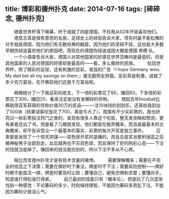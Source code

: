 title: 博彩和德州扑克
date: 2014-07-16
tags: [碎碎念, 德州扑克]
---
　　随着世界杯落下帷幕，终于成就了四星德国，不枉我从02年开始喜欢他们。
　　德意志真是很有意思的名族，足球史上的经验告诉大家，领先时最不能松懈的对手就是德国，因为他们有无数经典的翻盘，因为他们的坚韧不拔。这也是大多数早期伪球迷喜欢他们的原因吧，而现在的德国伪球迷成因大概是德国·男模·队。
　　一个小调查告诉大家，德国人对其他国家的好感在世界范畴内是最低的，但是其他国家的人民对德国的好感却是最高的——看，多么傲娇的民族。
　　扯回世界杯，除了精彩的足球，还有刺激的足彩。坡县的广告『I hope Germany wins. My dad bet all my savings on them.』被无数网友转载。足彩真是刺激，成就了多少百万富翁，在开赛前他们还是千万富翁呢。

　　稍微统计了一下我足彩的收支，下一倍的彩票花了60，赚回93，下多倍的彩票花了300，赚回20，看来注定是没有发横财的命啊。
　　想起去年foosball比赛取得亚军获得的号称价值30万的奖品——一注10块钱的刮刮乐，还真给我刮出了500块（结果请客吃饭花了700，真是亏大了）。周围有不少买彩票的，我也研究过一些彩票投注窍门之类的，发现有很多人靠这个吃饭，整天发攻略和预测，更有甚者还出了书。但是看了几眼就发现，他们都是在搬弄概率，而且是最基本的古典概率，却不告诉受众一个最基本的事实，彩票的每次开奖是独立事件。
　　后来更是发现了一个惊天阴谋——双色球开奖的录播的，而且总是奖池累积很高之后被神秘男子全部刮走。此后就再也不买双色球，而且保持了好的购彩心态——下注的钱就当是掉了，赚回来的钱当是捡到的，所以下注不多从不心疼。

　　相比而言德州扑克才是有技术含量的赌博。
　　需要理解概率；需要在不完全的信息之下决策；需要在牌好时下重注，牌差时不下注；需要风险控制——牌好时都不能孤注一掷，牌差时要及时止损；要懂自己，避免恐惧和贪婪；要懂对手，知道谁打得松谁打得紧。
　　自己最初的技能只有『概率论』，但是玩了几次逐渐找到一种感觉：不论筹码的多少，时刻保持理智，不能因为筹码多而乱下注，不能因为筹码少就没心气。